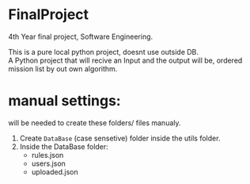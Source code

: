 # FinalProject
4th Year final project, Software Engineering.

This is a pure local python project, doesnt use outside DB.<br>
A Python project that will recive an Input and the output will be, ordered mission list by out own algorithm.

# manual settings:
  will be needed to create these folders/ files manualy.
  1. Create `DataBase` (case sensetive) folder inside the utils folder.
  2. Inside the DataBase folder:
     * rules.json
     * users.json
     * uploaded.json
